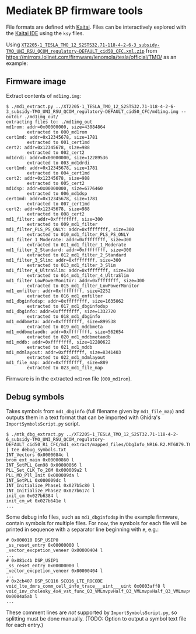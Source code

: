 # Mediatek BP firmware tools

File formats are defined with [Kaitai](https://kaitai.io/). Files can be interactively explored with the [Kaitai IDE](https://ide.kaitai.io/) using the `ksy` files.

Using [`XT2205-1_TESLA_TMO_12_S2STS32.71-118-4-2-6-3_subsidy-TMO_UNI_RSU_QCOM_regulatory-DEFAULT_cid50_CFC.xml.zip`](https://mirrors.lolinet.com/firmware/lenomola/tesla/official/TMO/XT2205-1_TESLA_TMO_12_S2STS32.71-118-4-2-6-3_subsidy-TMO_UNI_RSU_QCOM_regulatory-DEFAULT_cid50_CFC.xml.zip) from
<https://mirrors.lolinet.com/firmware/lenomola/tesla/official/TMO/> as an example:

## Firmware image

Extract contents of `md1img.img`:

```
$ ./md1_extract.py ../XT2205-1_TESLA_TMO_12_S2STS32.71-118-4-2-6-3_subsidy-TMO_UNI_RSU_QCOM_regulatory-DEFAULT_cid50_CFC/md1img.img --outdir ./md1img_out/
extracting files to: ./md1img_out
md1rom: addr=0x00000000, size=43084864
        extracted to 000_md1rom
cert1md: addr=0x12345678, size=1781
        extracted to 001_cert1md
cert2: addr=0x12345678, size=988
        extracted to 002_cert2
md1drdi: addr=0x00000000, size=12289536
        extracted to 003_md1drdi
cert1md: addr=0x12345678, size=1781
        extracted to 004_cert1md
cert2: addr=0x12345678, size=988
        extracted to 005_cert2
md1dsp: addr=0x00000000, size=6776460
        extracted to 006_md1dsp
cert1md: addr=0x12345678, size=1781
        extracted to 007_cert1md
cert2: addr=0x12345678, size=988
        extracted to 008_cert2
md1_filter: addr=0xffffffff, size=300
        extracted to 009_md1_filter
md1_filter_PLS_PS_ONLY: addr=0xffffffff, size=300
        extracted to 010_md1_filter_PLS_PS_ONLY
md1_filter_1_Moderate: addr=0xffffffff, size=300
        extracted to 011_md1_filter_1_Moderate
md1_filter_2_Standard: addr=0xffffffff, size=300
        extracted to 012_md1_filter_2_Standard
md1_filter_3_Slim: addr=0xffffffff, size=300
        extracted to 013_md1_filter_3_Slim
md1_filter_4_UltraSlim: addr=0xffffffff, size=300
        extracted to 014_md1_filter_4_UltraSlim
md1_filter_LowPowerMonitor: addr=0xffffffff, size=300
        extracted to 015_md1_filter_LowPowerMonitor
md1_emfilter: addr=0xffffffff, size=2252
        extracted to 016_md1_emfilter
md1_dbginfodsp: addr=0xffffffff, size=1635062
        extracted to 017_md1_dbginfodsp
md1_dbginfo: addr=0xffffffff, size=1332720
        extracted to 018_md1_dbginfo
md1_mddbmeta: addr=0xffffffff, size=899538
        extracted to 019_md1_mddbmeta
md1_mddbmetaodb: addr=0xffffffff, size=562654
        extracted to 020_md1_mddbmetaodb
md1_mddb: addr=0xffffffff, size=12280622
        extracted to 021_md1_mddb
md1_mdmlayout: addr=0xffffffff, size=8341403
        extracted to 022_md1_mdmlayout
md1_file_map: addr=0xffffffff, size=889
        extracted to 023_md1_file_map
```

Firmware is in the extracted `md1rom` file (`000_md1rom`).


## Debug symbols

Takes symbols from `md1_dbginfo` (full filename given by `md1_file_map`) and outputs them in
a text format that can be imported with Ghidra's `ImportSymbolsScript.py` script.

```console
$ ./mtk_dbg_extract.py ../XT2205-1_TESLA_TMO_12_S2ST32.71-118-4-2-6_subsidy-TMO_UNI_RSU_QCOM_regulatory-DEFAULT_cid50_R1_CFC/md1_extract/mapped_files/DbgInfo_NR16.R2.MT6879.TC2.PR1.SP_LENOVO_S0MP1_K6879V1_64_MT6879_NR16_TC2_PR1_SP_V17_P38_03_24_03R_2023_05_19_22_31 | tee debug_symbols.txt
INT_Vectors 0x0000084c l
brom_ext_main 0x00000860 l
INT_SetPLL_Gen98 0x00000866 l
PLL_Set_CLK_To_26M 0x000009a2 l
PLL_MD_Pll_Init 0x000009da l
INT_SetPLL 0x000009dc l
INT_Initialize_Phase1 0x027b5c80 l
INT_Initialize_Phase2 0x027b617c l
init_cm 0x027b6384 l
init_cm_wt 0x027b641e l
...
```

Some debug info files, such as `md1_dbginfodsp` in the example firmware, contain symbols for multiple files.
For now, the symbols for each file will be printed in sequence with a separator line beginning with `#`, e.g.:

```
# 0x000010 DSP_USIP0 
_ss_reset_entry 0x00000000 l
_vector_excpetion_veneer 0x00000404 l
...
# 0x081c4b DSP_USIP1 
_ss_reset_entry 0x00000000 l
_vector_excpetion_veneer 0x00000404 l
...
# 0x2cb407 DSP_SCQ16 SCQ16_LTE_ROCODE
void_lte_dmrs_comm_cell_info_trace___uint___uint 0x0003aff8 l
void_inv_cholesky_4x4_vst_func_Q3_VMLmvpvHalf_Q3_VMLmvpvHalf_Q3_VMLmvpvcHalf_Q3_VMLmvpvcHalf_Q3_VMLmvpvcHalf_Q3_VMLmvpvcHalf_Q3_VMLmvpvcHalf_Q3_VMLmvpvHalf_Q3_VMLmvpvHalf_Q3_VMLmvpvcHalf_Q3_VMLmvpsHalf___uint___uint___uint___uint___uint___uint___uint___uint___uint___uint___uint___uint___uint___uint___uint___uint 0x0004a5ab l
...
```

These comment lines are _not_ supported by `ImportSymbolsScript.py`, so splitting must be done manually.
(TODO: Option to output a symbol text file for each entry.)
